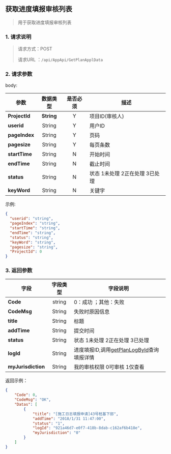 ## 获取进度填报审核列表

> 用于获取进度填报审核列表

### 1. 请求说明

> 请求方式：POST
>
> 请求URL ：`/api/AppApi/GetPlanApplData`

### 2. 请求参数

body:

| **参数**                | **数据类型** |  是否必须  | 描述     |
| ------------------------- | :--------: | :--: | ------------------------------------------------------------ |
| **ProjectId** | **String** |  Y   | 项目ID(审核人)                                               |
| **userid** | String | Y | 用户ID |
| **pageIndex** | String | Y | 页码 |
| **pagesize** | String | Y | 每页条数 |
| **startTime** | String | N | 开始时间 |
| **endTime** | String | N | 截止时间 |
| **status** | String | N | 状态 1未处理 2正在处理 3已处理 |
| **keyWord** | String | N | 关键字 |

示例:

``` json
{
  "userid": "string",
  "pageIndex": "string",
  "startTime": "string",
  "endTime": "string",
  "status": "string",
  "keyWord": "string",
  "pagesize": "string",
  "ProjectId": 0
}
```
### 3. 返回参数

| 字段               | 字段类型 | 字段说明                                                     |
| ------------------ | :------: | ------------------------------------------------------------ |
| **Code**           |  string  | 0：成功 ；其他：失败                                         |
| **CodeMsg**        |  String  | 失败时原因信息                                               |
| **title**          |  String  | 标题                                                         |
| **addTime**        |  String  | 提交时间                                                     |
| **status**         |  String  | 状态 1未处理 2正在处理 3已处理                               |
| **logId**          |  String  | 进度填报ID,调用[getPlanLogById](getPlanLogById.md)查询填报详情 |
| **myJurisdiction** |  String  | 我的审核权限 0可审核 1仅查看                                 |



返回示例：

```json
{
    "Code": 0, 
    "CodeMsg": "OK", 
    "Datas": [
        {
            "title": "[施工日志填报申请]43号桩基下部", 
            "addTime": "2018/1/31 11:47:00", 
            "status": "1", 
            "logId": "921a46d7-e0f7-418b-8dab-c162af6b418e", 
            "myJurisdiction": "0"
        }
    ]
}
```